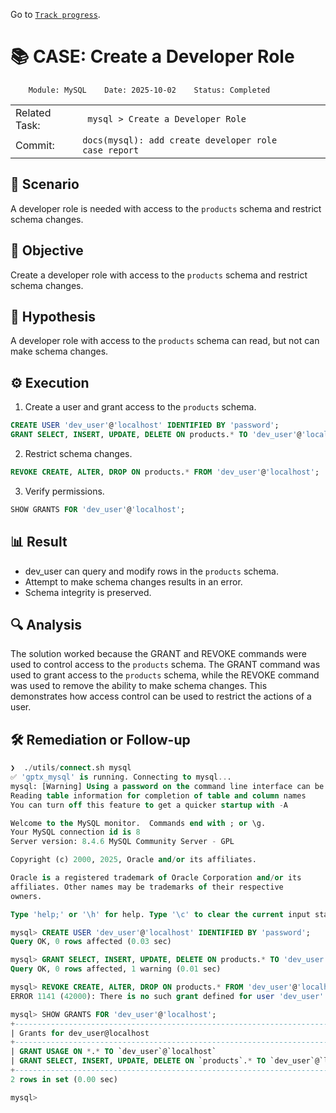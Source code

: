 Go to [`Track progress`](./track-progress.md).

# 📚 CASE: Create a Developer Role

```
    Module: MySQL    Date: 2025-10-02    Status: Completed
```

||||||
| ---|--- | --- | --- | --- |
| Related Task: | ` mysql > Create a Developer Role` |
| Commit: | `docs(mysql): add create developer role case report` |

## 📍 Scenario
A developer role is needed with access to the `products` schema and restrict schema changes.

## 🎯 Objective
Create a developer role with access to the `products` schema and restrict schema changes.

## 🧠 Hypothesis
A developer role with access to the `products` schema can read, but not can make schema changes.

## ⚙️ Execution

1. Create a user and grant access to the `products` schema.
```sql
CREATE USER 'dev_user'@'localhost' IDENTIFIED BY 'password';
GRANT SELECT, INSERT, UPDATE, DELETE ON products.* TO 'dev_user'@'localhost';
```

2. Restrict schema changes.
```sql
REVOKE CREATE, ALTER, DROP ON products.* FROM 'dev_user'@'localhost';
```

3. Verify permissions.
```sql
SHOW GRANTS FOR 'dev_user'@'localhost';
```

## 📊 Result
- dev_user can query and modify rows in the `products` schema.
- Attempt to make schema changes results in an error.
- Schema integrity is preserved.


## 🔍 Analysis
The solution worked because the GRANT and REVOKE commands were used to control access to the `products` schema. The GRANT command was used to grant access to the `products` schema, while the REVOKE command was used to remove the ability to make schema changes. This demonstrates how access control can be used to restrict the actions of a user.


## 🛠️ Remediation or Follow-up

```sql
❯  ./utils/connect.sh mysql
✅ 'gptx_mysql' is running. Connecting to mysql...
mysql: [Warning] Using a password on the command line interface can be insecure.
Reading table information for completion of table and column names
You can turn off this feature to get a quicker startup with -A

Welcome to the MySQL monitor.  Commands end with ; or \g.
Your MySQL connection id is 8
Server version: 8.4.6 MySQL Community Server - GPL

Copyright (c) 2000, 2025, Oracle and/or its affiliates.

Oracle is a registered trademark of Oracle Corporation and/or its
affiliates. Other names may be trademarks of their respective
owners.

Type 'help;' or '\h' for help. Type '\c' to clear the current input statement.

mysql> CREATE USER 'dev_user'@'localhost' IDENTIFIED BY 'password';
Query OK, 0 rows affected (0.03 sec)

mysql> GRANT SELECT, INSERT, UPDATE, DELETE ON products.* TO 'dev_user'@'localhost';
Query OK, 0 rows affected, 1 warning (0.01 sec)

mysql> REVOKE CREATE, ALTER, DROP ON products.* FROM 'dev_user'@'localhost';
ERROR 1141 (42000): There is no such grant defined for user 'dev_user' on host 'localhost'

mysql> SHOW GRANTS FOR 'dev_user'@'localhost';
+--------------------------------------------------------------------------------+
| Grants for dev_user@localhost                                                  |
+--------------------------------------------------------------------------------+
| GRANT USAGE ON *.* TO `dev_user`@`localhost`                                   |
| GRANT SELECT, INSERT, UPDATE, DELETE ON `products`.* TO `dev_user`@`localhost` |
+--------------------------------------------------------------------------------+
2 rows in set (0.00 sec)

mysql> 
```